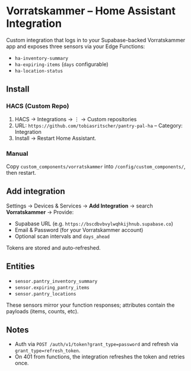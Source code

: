 # Vorratskammer – Home Assistant Integration

Custom integration that logs in to your Supabase-backed Vorratskammer app and exposes three sensors via your Edge Functions:

- `ha-inventory-summary`
- `ha-expiring-items` (`days` configurable)
- `ha-location-status`

## Install

### HACS (Custom Repo)

1. HACS → Integrations → ⋮ → Custom repositories
2. URL: `https://github.com/tobiasritscher/pantry-pal-ha` – Category: Integration
3. Install → Restart Home Assistant.

### Manual

Copy `custom_components/vorratskammer` into `/config/custom_components/`, then restart.

## Add integration

Settings → Devices & Services → **Add Integration** → search **Vorratskammer** → Provide:

- Supabase URL (e.g. `https://bscdbvbvylwqhkijhnub.supabase.co`)
- Email & Password (for your Vorratskammer account)
- Optional scan intervals and `days_ahead`

Tokens are stored and auto-refreshed.

## Entities

- `sensor.pantry_inventory_summary`
- `sensor.expiring_pantry_items`
- `sensor.pantry_locations`

These sensors mirror your function responses; attributes contain the payloads (items, counts, etc).

## Notes

- Auth via `POST /auth/v1/token?grant_type=password` and refresh via `grant_type=refresh_token`.
- On 401 from functions, the integration refreshes the token and retries once.
